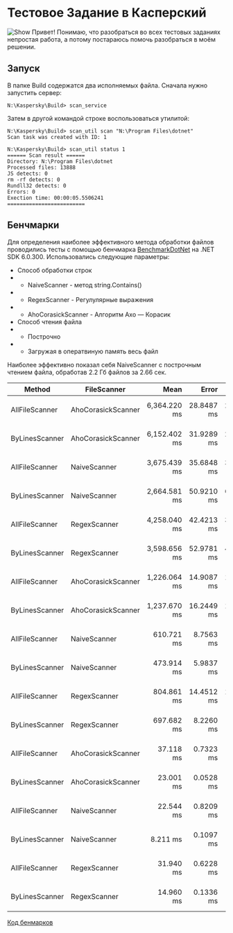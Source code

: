 # Тестовое Задание в Касперский
![Show](/imgs/show.gif)
Привет! Понимаю, что разобраться во всех тестовых заданиях непростая работа, а потому постараюсь помочь разобраться в моём решении.

## Запуск
В папке Build содержатся два исполняемых файла. 
Сначала нужно запустить сервер:

    N:\Kaspersky\Build> scan_service

Затем в другой командой строке воспользоваться утилитой:

    N:\Kaspersky\Build> scan_util scan "N:\Program Files\dotnet"
    Scan task was created with ID: 1
    
    N:\Kaspersky\Build> scan_util status 1
    ====== Scan result ======
    Directory: N:\Program Files\dotnet
    Processed files: 13888
    JS detects: 0
    rm -rf detects: 0
    Rundll32 detects: 0
    Errors: 0
    Exection time: 00:00:05.5506241
    =========================

## Бенчмарки
Для определения наиболее эффективного метода обработки файлов проводились тесты с помощью бенчмарка [BenchmarkDotNet](https://benchmarkdotnet.org/articles/overview.html) на .NET SDK 6.0.300. Использовались следующие параметры:
- Способ обработки строк
- - NaiveScanner - метод string.Contains()
- - RegexScanner - Регулулярные выражения
- - AhoCorasickScanner - Алгоритм Ахо — Корасик
- Способ чтения файла
- - Построчно
- - Загружая в оператвиную память весь файл

Наиболее эффективно показал себя NaiveScanner с построчным чтением файла, обработав 2.2 Гб файлов за 2.66 сек.

|         Method |        FileScanner |         Mean |      Error |     StdDev |              Files |
|--------------- |------------------- |-------------:|-----------:|-----------:|------------------- |
| AllFileScanner | AhoCorasickScanner | 6,364.220 ms | 28.8487 ms | 25.5736 ms | 67683 (2258,33 MB) |
| ByLinesScanner | AhoCorasickScanner | 6,152.402 ms | 31.9289 ms | 28.3041 ms | 67683 (2258,33 MB) |
| AllFileScanner | NaiveScanner       | 3,675.439 ms | 35.6848 ms | 33.3796 ms | 67683 (2258,33 MB) |
| ByLinesScanner | NaiveScanner       | 2,664.581 ms | 50.9210 ms | 62.5356 ms | 67683 (2258,33 MB) |
| AllFileScanner | RegexScanner       | 4,258.040 ms | 42.4213 ms | 39.6809 ms | 67683 (2258,33 MB) |
| ByLinesScanner | RegexScanner       | 3,598.656 ms | 52.9781 ms | 49.5557 ms | 67683 (2258,33 MB) |
| AllFileScanner | AhoCorasickScanner | 1,226.064 ms | 14.9087 ms | 13.9457 ms |   2274 (477,08 MB) |
| ByLinesScanner | AhoCorasickScanner | 1,237.670 ms | 16.2449 ms | 15.1955 ms |   2274 (477,08 MB) |
| AllFileScanner | NaiveScanner       |   610.721 ms |  8.7563 ms |  7.3119 ms |   2274 (477,08 MB) |
| ByLinesScanner | NaiveScanner       |   473.914 ms |  5.9837 ms |  5.3044 ms |   2274 (477,08 MB) |
| AllFileScanner | RegexScanner       |   804.861 ms | 14.4512 ms | 13.5176 ms |   2274 (477,08 MB) |
| ByLinesScanner | RegexScanner       |   697.682 ms |  8.2260 ms |  7.2922 ms |   2274 (477,08 MB) |
| AllFileScanner | AhoCorasickScanner |    37.118 ms |  0.7323 ms |  1.7262 ms |      60 (27,19 MB) |
| ByLinesScanner | AhoCorasickScanner |    23.001 ms |  0.0528 ms |  0.0441 ms |      60 (27,19 MB) |
| AllFileScanner | NaiveScanner       |    22.544 ms |  0.8209 ms |  2.4075 ms |      60 (27,19 MB) |
| ByLinesScanner | NaiveScanner       |     8.211 ms |  0.1097 ms |  0.1026 ms |      60 (27,19 MB) |
| AllFileScanner | RegexScanner       |    31.940 ms |  0.6228 ms |  0.9129 ms |      60 (27,19 MB) |
| ByLinesScanner | RegexScanner       |    14.960 ms |  0.1336 ms |  0.1184 ms |      60 (27,19 MB) |

[Код бенмарков](/Defender.Tests.Benchmark/FileScanBenchmark.cs)
